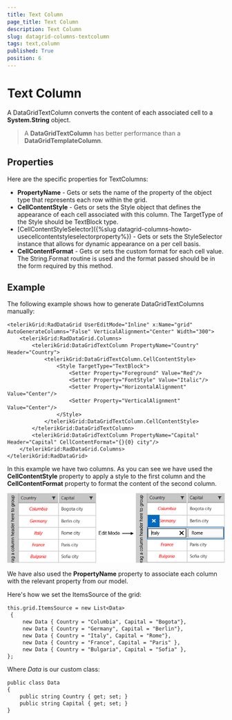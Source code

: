 ```yaml
---
title: Text Column
page_title: Text Column
description: Text Column
slug: datagrid-columns-textcolumn
tags: text,column
published: True
position: 6
---
```


# Text Column

A DataGridTextColumn converts the content of each associated cell to a **System.String** object.

>A **DataGridTextColumn** has better performance than a **DataGridTemplateColumn**.

## Properties

Here are the specific properties for TextColumns:

* **PropertyName** - Gets or sets the name of the property of the object type that represents each row within the grid.
* **CellContentStyle** - Gets or sets the Style object that defines the appearance of each cell associated with this column. The TargetType of the Style should be TextBlock type.
* [CellContentStyleSelector]({%slug datagrid-columns-howto-usecellcontentstyleselectorproperty%}) - Gets or sets the StyleSelector instance that allows for dynamic appearance on a per cell basis.
* **CellContentFormat** - Gets or sets the custom format for each cell value. The String.Format routine is used and the format passed should be in the form required by this method.

## Example

The following example shows how to generate DataGridTextColumns manually:

	<telerikGrid:RadDataGrid UserEditMode="Inline" x:Name="grid" AutoGenerateColumns="False" VerticalAlignment="Center" Width="300">
	    <telerikGrid:RadDataGrid.Columns>
	        <telerikGrid:DataGridTextColumn PropertyName="Country" Header="Country">
	            <telerikGrid:DataGridTextColumn.CellContentStyle>
	                <Style TargetType="TextBlock">
	                    <Setter Property="Foreground" Value="Red"/>
	                    <Setter Property="FontStyle" Value="Italic"/>
	                    <Setter Property="HorizontalAlignment" Value="Center"/>
	                    <Setter Property="VerticalAlignment" Value="Center"/>
	                </Style>
	            </telerikGrid:DataGridTextColumn.CellContentStyle>
	        </telerikGrid:DataGridTextColumn>
	        <telerikGrid:DataGridTextColumn PropertyName="Capital" Header="Capital" CellContentFormat="{}{0} city"/>
	    </telerikGrid:RadDataGrid.Columns>
	</telerikGrid:RadDataGrid>

In this example we have two columns. As you can see we have used the **CellContentStyle** property
to apply a style to the first column and the **CellContentFormat** property to format the content
of the second column.

![Text Column Style And Format](images/TextColumn.png)

We have also used the **PropertyName** property to associate each column with the relevant property from our model.


Here's how we set the ItemsSource of the grid:

	this.grid.ItemsSource = new List<Data>
	 { 
		 new Data { Country = "Columbia", Capital = "Bogota"},
		 new Data { Country = "Germany", Capital = "Berlin"},
		 new Data { Country = "Italy", Capital = "Rome"},
		 new Data { Country = "France", Capital = "Paris" },
		 new Data { Country = "Bulgaria", Capital = "Sofia" }, 
	};

Where *Data* is our custom class:

	public class Data
	{
	    public string Country { get; set; }
	    public string Capital { get; set; }
	}